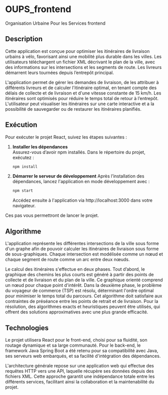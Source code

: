 # OUPS_frontend
Organisation Urbaine Pour les Services frontend

## Description  

Cette application est conçue pour optimiser les itinéraires de livraison urbains à vélo, favorisant ainsi une mobilité plus durable dans les villes. Les utilisateurs téléchargent un fichier XML décrivant le plan de la ville, avec des informations sur les intersections et les segments de route. Les livreurs démarrent leurs tournées depuis l’entrepôt principal. 

L'application permet de gérer les demandes de livraison, de les attribuer à différents livreurs et de calculer l'itinéraire optimal, en tenant compte des délais de collecte et de livraison et d'une vitesse constante de 15 km/h. Les itinéraires sont optimisés pour réduire le temps total de retour à l’entrepôt. L'utilisateur peut visualiser les itinéraires sur une carte interactive et a la possibilité de sauvegarder ou de restaurer les itinéraires planifiés. 

## Exécution
Pour exécuter le projet React, suivez les étapes suivantes :

1. **Installer les dépendances**  
   Assurez-vous d’avoir npm installés. Dans le répertoire du projet, exécutez :
   
   ```sh
   npm install 
   ```
   
3. **Démarrer le serveur de développement**
   Après l’installation des dépendances, lancez l'application en mode développement avec :

   ```sh
   npm start
   ```
   
   Accédez ensuite à l'application via http://localhost:3000 dans votre navigateur.

Ces pas vous permettront de lancer le projet.


## Algorithme 

L'application représente les différentes intersections de la ville sous forme d'un graphe afin de pouvoir calculer les itinéraires de livraison sous forme de sous-graphiques. Chaque intersection est modélisée comme un nœud et chaque segment de route comme un arc entre deux nœuds.   

Le calcul des itinéraires s'effectue en deux phases. Tout d’abord, le graphique des chemins les plus courts est généré à partir des points de collecte et de livraison et du plan de la ville. Ce graphique orienté comprend un nœud pour chaque point d'intérêt. Dans la deuxième phase, le problème du voyageur de commerce (TSP) est résolu, déterminant l'ordre optimal pour minimiser le temps total du parcours. Cet algorithme doit satisfaire aux contraintes de préséance entre les points de retrait et de livraison. Pour la résolution, des algorithmes exacts et heuristiques peuvent être utilisés, qui offrent des solutions approximatives avec une plus grande efficacité. 

## Technologies 

Le projet utilisera React pour le front-end, choisi pour sa fluidité, son routage dynamique et sa large communauté. Pour le back-end, le framework Java Spring Boot a été retenu pour sa compatibilité avec Java, ses serveurs web embarqués, et sa facilité d'intégration des dépendances. 

L'architecture générale repose sur une application web qui effectue des requêtes HTTP vers une API, laquelle récupère ses données depuis des fichiers XML. Cette approche garantit une indépendance totale entre les différents services, facilitant ainsi la collaboration et la maintenabilité du projet. 
